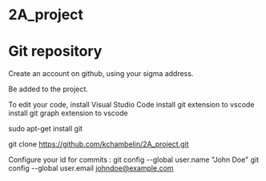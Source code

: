 # 2A_project
# Git repository

Create an account on github, using your sigma address.

Be added to the project.

To edit your code, install Visual Studio Code
install git extension to vscode
install git graph extension to vscode

sudo apt-get install git

git clone https://github.com/kchambelin/2A_project.git


Configure your id for commits :
git config --global user.name "John Doe"
git config --global user.email johndoe@example.com